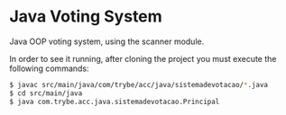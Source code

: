 # Java Voting System

Java OOP voting system, using the scanner module.

In order to see it running, after cloning the project you must execute the following commands:

```bash
$ javac src/main/java/com/trybe/acc/java/sistemadevotacao/*.java
$ cd src/main/java
$ java com.trybe.acc.java.sistemadevotacao.Principal
```

